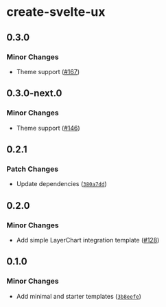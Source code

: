 # create-svelte-ux

## 0.3.0

### Minor Changes

- Theme support ([#167](https://github.com/techniq/svelte-ux/pull/167))

## 0.3.0-next.0

### Minor Changes

- Theme support ([#146](https://github.com/techniq/svelte-ux/pull/146))

## 0.2.1

### Patch Changes

- Update dependencies ([`380a7dd`](https://github.com/techniq/svelte-ux/commit/380a7ddc680949cf6df0416aae3888bbda7b4883))

## 0.2.0

### Minor Changes

- Add simple LayerChart integration template ([#128](https://github.com/techniq/svelte-ux/pull/128))

## 0.1.0

### Minor Changes

- Add minimal and starter templates ([`3b8eefe`](https://github.com/techniq/svelte-ux/commit/3b8eefecef1882e4ab36bff04dc3450784b1a426))
